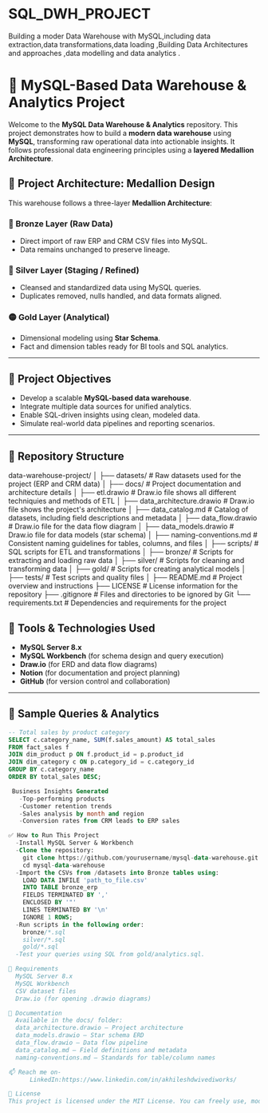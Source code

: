 # SQL_DWH_PROJECT
Building a moder Data Warehouse with MySQL,including data extraction,data transformations,data loading ,Building Data Architectures and approaches ,data modelling and data analytics .
# 🏢 MySQL-Based Data Warehouse & Analytics Project

Welcome to the **MySQL Data Warehouse & Analytics** repository. This project demonstrates how to build a **modern data warehouse** using **MySQL**, transforming raw operational data into actionable insights. It follows professional data engineering principles using a **layered Medallion Architecture**.

## 🧱 Project Architecture: Medallion Design

This warehouse follows a three-layer **Medallion Architecture**:

### 🔹 Bronze Layer (Raw Data)
- Direct import of raw ERP and CRM CSV files into MySQL.
- Data remains unchanged to preserve lineage.

### 🔸 Silver Layer (Staging / Refined)
- Cleansed and standardized data using MySQL queries.
- Duplicates removed, nulls handled, and data formats aligned.

### 🟡 Gold Layer (Analytical)
- Dimensional modeling using **Star Schema**.
- Fact and dimension tables ready for BI tools and SQL analytics.

---

## 🚀 Project Objectives

- Develop a scalable **MySQL-based data warehouse**.
- Integrate multiple data sources for unified analytics.
- Enable SQL-driven insights using clean, modeled data.
- Simulate real-world data pipelines and reporting scenarios.

---

## 📁 Repository Structure
data-warehouse-project/
│
├── datasets/                           # Raw datasets used for the project (ERP and CRM data)
│
├── docs/                               # Project documentation and architecture details
│   ├── etl.drawio                      # Draw.io file shows all different techniquies and methods of ETL
│   ├── data_architecture.drawio        # Draw.io file shows the project's architecture
│   ├── data_catalog.md                 # Catalog of datasets, including field descriptions and metadata
│   ├── data_flow.drawio                # Draw.io file for the data flow diagram
│   ├── data_models.drawio              # Draw.io file for data models (star schema)
│   ├── naming-conventions.md           # Consistent naming guidelines for tables, columns, and files
│
├── scripts/                            # SQL scripts for ETL and transformations
│   ├── bronze/                         # Scripts for extracting and loading raw data
│   ├── silver/                         # Scripts for cleaning and transforming data
│   ├── gold/                           # Scripts for creating analytical models
│
├── tests/                              # Test scripts and quality files
│
├── README.md                           # Project overview and instructions
├── LICENSE                             # License information for the repository
├── .gitignore                          # Files and directories to be ignored by Git
└── requirements.txt                    # Dependencies and requirements for the project

## 🧰 Tools & Technologies Used

- **MySQL Server 8.x**  
- **MySQL Workbench** (for schema design and query execution)  
- **Draw.io** (for ERD and data flow diagrams)  
- **Notion** (for documentation and project planning)  
- **GitHub** (for version control and collaboration)

---

## 🧪 Sample Queries & Analytics

```sql
-- Total sales by product category
SELECT c.category_name, SUM(f.sales_amount) AS total_sales
FROM fact_sales f
JOIN dim_product p ON f.product_id = p.product_id
JOIN dim_category c ON p.category_id = c.category_id
GROUP BY c.category_name
ORDER BY total_sales DESC;

 Business Insights Generated
   -Top-performing products
   -Customer retention trends
   -Sales analysis by month and region
   -Conversion rates from CRM leads to ERP sales

✅ How to Run This Project
  -Install MySQL Server & Workbench
  -Clone the repository:
    git clone https://github.com/yourusername/mysql-data-warehouse.git
    cd mysql-data-warehouse
  -Import the CSVs from /datasets into Bronze tables using:
    LOAD DATA INFILE 'path_to_file.csv' 
    INTO TABLE bronze_erp 
    FIELDS TERMINATED BY ',' 
    ENCLOSED BY '"' 
    LINES TERMINATED BY '\n' 
    IGNORE 1 ROWS;
  -Run scripts in the following order:
    bronze/*.sql
    silver/*.sql
    gold/*.sql
  -Test your queries using SQL from gold/analytics.sql.

🧾 Requirements
  MySQL Server 8.x
  MySQL Workbench
  CSV dataset files
  Draw.io (for opening .drawio diagrams)

📘 Documentation
  Available in the docs/ folder:
  data_architecture.drawio – Project architecture
  data_models.drawio – Star schema ERD
  data_flow.drawio – Data flow pipeline
  data_catalog.md – Field definitions and metadata
  naming-conventions.md – Standards for table/column names

📫 Reach me on-
      LinkedIn:https://www.linkedin.com/in/akhileshdwivediworks/

📜 License
This project is licensed under the MIT License. You can freely use, modify, and distribute it with proper credit.
